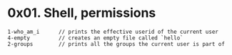 # 0x01. Shell, permissions

```
1-who_am_i 		// prints the effective userid of the current user
4-empty 		// creates an empty file called `hello`
2-groups 		// prints all the groups the current user is part of
```
